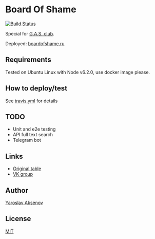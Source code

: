 # Board Of Shame

[![Build Status](https://travis-ci.org/flareair/board_of_shame.svg?branch=master)](https://travis-ci.org/flareair/board_of_shame)

Special for [G.A.S. club](https://vk.com/gasclub).

Deployed:
[boardofshame.ru](http://boardofshame.ru/)

## Requirements

Tested on Ubuntu Linux with Node v6.2.0, use docker image please.

## How to deploy/test

See [travis.yml](travis.yml) for details

## TODO

* Unit and e2e testing
* API full text search
* Telegram bot

## Links

* [Original table](https://docs.google.com/spreadsheets/d/12k92qZdkAvnff38qMY8P0U8F1UVWjE0sxhEnEGDfLd8/edit#gid=0)
* [VK group](http://vk.com/boardofshame)

## Author

[Yaroslav Aksenov](https://github.com/flareair)

## License

[MIT](LICENSE)